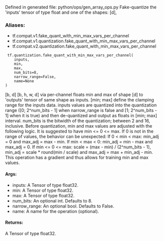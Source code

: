 Defined in generated file: python/ops/gen_array_ops.py
Fake-quantize the 'inputs' tensor of type float and one of the shapes: [d],
### Aliases:
- tf.compat.v1.fake_quant_with_min_max_vars_per_channel
- tf.compat.v1.quantization.fake_quant_with_min_max_vars_per_channel
- tf.compat.v2.quantization.fake_quant_with_min_max_vars_per_channel

```
 tf.quantization.fake_quant_with_min_max_vars_per_channel(
    inputs,
    min,
    max,
    num_bits=8,
    narrow_range=False,
    name=None
)
```
[b, d] [b, h, w, d] via per-channel floats min and max of shape [d] to 'outputs' tensor of same shape as inputs.
[min; max] define the clamping range for the inputs data. inputs values are quantized into the quantization range ([0; 2^num_bits - 1] when narrow_range is false and [1; 2^num_bits - 1] when it is true) and then de-quantized and output as floats in [min; max] interval. num_bits is the bitwidth of the quantization; between 2 and 16, inclusive.
Before quantization, min and max values are adjusted with the following logic. It is suggested to have min <= 0 <= max. If 0 is not in the range of values, the behavior can be unexpected: If 0 < min < max: min_adj = 0 and max_adj = max - min. If min < max < 0: min_adj = min - max and max_adj = 0. If min <= 0 <= max: scale = (max - min) / (2^num_bits - 1), min_adj = scale * round(min / scale) and max_adj = max + min_adj - min.
This operation has a gradient and thus allows for training min and max values.
#### Args:
- inputs: A Tensor of type float32.
- min: A Tensor of type float32.
- max: A Tensor of type float32.
- num_bits: An optional int. Defaults to 8.
- narrow_range: An optional bool. Defaults to False.
- name: A name for the operation (optional).
#### Returns:
A Tensor of type float32.
